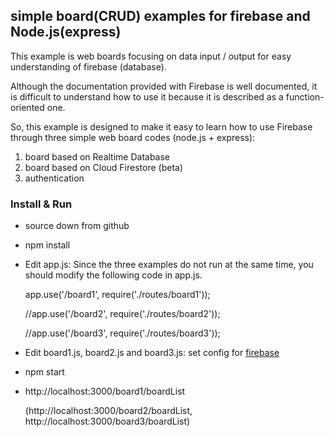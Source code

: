 ## simple board(CRUD) examples for firebase and Node.js(express) ##

This example is web boards focusing on data input / output for easy understanding of firebase (database).

Although the documentation provided with Firebase is well documented, it is difficult to understand how to use it because it is described as a function-oriented one.

So, this example is designed to make it easy to learn how to use Firebase through three simple web board codes (node.js + express):

1. board based on Realtime Database
2. board based on Cloud Firestore (beta)
3. authentication

### Install & Run ###
- source down from github
- npm install
- Edit app.js: Since the three examples do not run at the same time, you should modify the following code in app.js.
    
    app.use('/board1', require('./routes/board1'));
    
    //app.use('/board2', require('./routes/board2'));
    
    //app.use('/board3', require('./routes/board3'));

- Edit board1.js, board2.js and board3.js: set config for [firebase](https://firebase.google.com/docs/web/setup?authuser=0)
    
- npm start    
- http://localhost:3000/board1/boardList

    (http://localhost:3000/board2/boardList, http://localhost:3000/board3/boardList)



